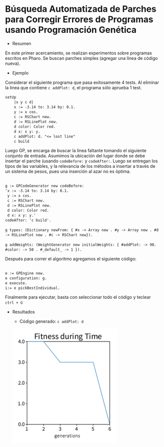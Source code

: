 # Búsqueda Automatizada de Parches para Corregir Errores de Programas usando Programación Genética

* Resumen

En este primer acercamiento, se realizan experimentos sobre programas escritos en Pharo. Se buscan parches simples (agregar una línea de código nueva). 

* Ejemplo

Considerar el siguiente programa que pasa exitosamente 4 tests. Al eliminar la linea que contiene `c addPlot: d`, el programa sólo aprueba 1 test.

<pre><code>setUp
    |x y c d|
    x := -3.14 to: 3.14 by: 0.1.
    y := x cos.
    c := RSChart new.
    d := RSLinePlot new. 
    d color: Color red.
    d x: x y: y.
    c addPlot: d. "<= lost line"
    c build
</code></pre>
	    
Luego GP, se encarga de buscar la línea faltante tomando el siguiente conjunto de entrada. Asumimos la ubicación del lugar donde se debe insertar el parche (usando `codeBefore:` y `codeAfter:`. Luego se entregan los tipos de las variables, y la relevancia de los métodos a insertar a través de un sistema de pesos, pues una inserción al azar no es óptima.

<pre><code>
g := GPCodeGenerator new codeBefore: 
'x := -3.14 to: 3.14 by: 0.1.
 y := x cos.
 c := RSChart new.
 d := RSLinePlot new. 
 d color: Color red.
 d x: x y: y.' 
codeAfter: 'c build'.

g types: (Dictionary newFrom: { #x -> Array new . #y -> Array new . #d -> RSLinePlot new . #c -> RSChart new}).

g addWeights: (WeightGenerator new initialWeights: { #addPlot: -> 90. #color: -> 50 . #_default_ -> 1 }).
</code></pre>

Después para correr el algoritmo agregamos el siguiente código:

<pre><code>
e := GPEngine new.
e configuration: g.
e execute.
i:= e pickBestIndividual.
</code></pre>

Finalmente para ejecutar, basta con seleccionar todo el código y teclear `ctrl + G`

* Resultados

	- Código generado: `c addPlot: d`
	
	![alt text](https://github.com/vicho08/GeneticProgramming/blob/master/images/fitnessTime.png "Evolución fitness durante el avance del programa genético")



